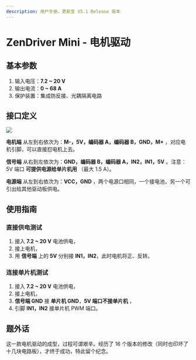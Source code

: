 ```yaml
---
description: 用户手册，更新至 V5.1 Release 版本
---
```


# ZenDriver Mini - 电机驱动

## 基本参数

1. 输入电压：**7.2 ~ 20 V**
2. 输出电流：**0 ~ 68 A**
3. 保护装置：集成防反接、光耦隔离电路

## 接口定义



![](https://picgo-1253965369.cos.ap-guangzhou.myqcloud.com/UTOOLS1574931679586.png)

**电机端** 从左到右依次为：**M-，5V，编码器 A，编码器 B，GND，M+** ，对应电机引脚，可以直接怼电机上去。

**信号端** 从右到左依次为：**GND，编码器 B，编码器 A，IN2，IN1，5V** 。注意：5V 端口 **可提供电源给单片机用** （最大 1.5 A）。

**电源端** 从左到右依次为：**VCC，GND** ，两个电源口相同，一个接电池，另一个可引出给其他驱动板供电。

## 使用指南

### 直接供电测试

1. 接入 **7.2 ~ 20 V** 电池供电，
2. 接上电机，
3. 用 **信号端** 上的 **5V** 分别接 **IN1，IN2**，此时电机将正、反转。

### 连接单片机测试

1. 接入 **7.2 ~ 20 V** 电池供电，
2. 接上电机，
3. **信号端 GND** 接 **单片机 GND**，**5V 端口不接单片机** ，
4. 引脚 **IN1，IN2** 接单片机 PWM 端口。

## 题外话

这一款电机驱动的成型，过程可谓艰辛。经历了 16 个版本的修改（同时也印坏了十几块电路板），才终于成功，特此留个纪念。

